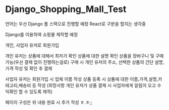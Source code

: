 # Django_Shopping_Mall_Test

언어는 우선 Django 풀 스택으로 진행할 예정
React로 구분을 할지는 생각중

Django를 이용하여 쇼핑몰 제작할 예정

개인, 사업자 유저로 회원가입

개인 유저는 상품에 대해서 최저가 확인 상품에 대한 설명 확인
상품을 장바구니 및 구매 가능(우선 결제 없이 진행하는걸로)
구매 시 개인 유저의 주소, 선택한 상품의 간단 설명, 가격 작성 및 확인 후 결제

사업자 유저는 회원가입 시 업체 이름 작성
상품 등록 시 상품에 대한 이름,가격,설명,카테고리,배송비 등 작성
(희망사항 개인 유저가 상품 결제 시 사업자에게 알림이 오고 수익확인 할 수 있도록 제작)

페이지 구성은 위 내용 완료 시 추가 작성 ㅎ.ㅎ;;



